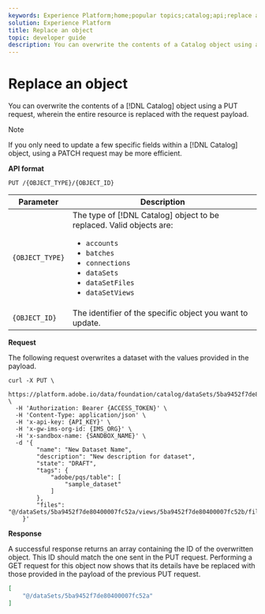 ```yaml
---
keywords: Experience Platform;home;popular topics;catalog;api;replace an object
solution: Experience Platform
title: Replace an object
topic: developer guide
description: You can overwrite the contents of a Catalog object using a PUT request, wherein the entire resource is replaced with the request payload.
---
```


# Replace an object

You can overwrite the contents of a [!DNL Catalog] object using a PUT request, wherein the entire resource is replaced with the request payload.

>[!NOTE]
>
>If you only need to update a few specific fields within a [!DNL Catalog] object, using a PATCH request may be more efficient.

**API format**

```http
PUT /{OBJECT_TYPE}/{OBJECT_ID}
```

| Parameter | Description |
| --- | --- |
| `{OBJECT_TYPE}` | The type of [!DNL Catalog] object to be replaced. Valid objects are: <ul><li>`accounts`</li><li>`batches`</li><li>`connections`</li><li>`dataSets`</li><li>`dataSetFiles`</li><li>`dataSetViews`</li></ul> |
| `{OBJECT_ID}` | The identifier of the specific object you want to update. |

**Request**

The following request overwrites a dataset with the values provided in the payload.

```shell
curl -X PUT \
  https://platform.adobe.io/data/foundation/catalog/dataSets/5ba9452f7de80400007fc52a \
  -H 'Authorization: Bearer {ACCESS_TOKEN}' \
  -H 'Content-Type: application/json' \
  -H 'x-api-key: {API_KEY}' \
  -H 'x-gw-ims-org-id: {IMS_ORG}' \
  -H 'x-sandbox-name: {SANDBOX_NAME}' \
  -d '{
        "name": "New Dataset Name",
        "description": "New description for dataset",
        "state": "DRAFT",
        "tags": {
            "adobe/pqs/table": [
                "sample_dataset"
            ]
        },
        "files": "@/dataSets/5ba9452f7de80400007fc52a/views/5ba9452f7de80400007fc52b/files"
    }'
```

**Response**

A successful response returns an array containing the ID of the overwritten object. This ID should match the one sent in the PUT request. Performing a GET request for this object now shows that its details have be replaced with those provided in the payload of the previous PUT request.

```json
[
    "@/dataSets/5ba9452f7de80400007fc52a"
]
```
